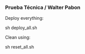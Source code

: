 ### Prueba Técnica / Walter Pabon

Deploy everything:

sh deploy_all.sh

Clean using:

sh reset_all.sh